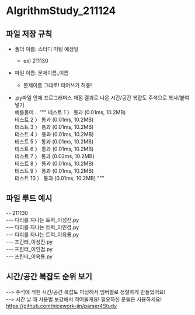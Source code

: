 # AlgrithmStudy_211124

## 파일 저장 규칙
- 폴더 이름: 스터디 미팅 예정일 
  - ex) 211130
  
- 파일 이름: 문제이름_이름
  - 문제이름 그대로! 띄어쓰기 허용!
  
- .py파일 안에 프로그래머스 채점 결과로 나온 시간/공간 복잡도 주석으로 복사/붙여넣기 <br>
예를들어 .. 
"""
테스트 1 〉	통과 (0.01ms, 10.2MB) <br>
테스트 2 〉	통과 (0.01ms, 10.2MB) <br>
테스트 3 〉	통과 (0.01ms, 10.2MB) <br>
테스트 4 〉	통과 (0.01ms, 10.2MB) <br>
테스트 5 〉	통과 (0.01ms, 10.2MB) <br>
테스트 6 〉	통과 (0.01ms, 10.2MB) <br>
테스트 7 〉	통과 (0.02ms, 10.2MB) <br>
테스트 8 〉	통과 (0.01ms, 10.2MB) <br>
테스트 9 〉	통과 (0.01ms, 10.2MB) <br>
테스트 10 〉	통과 (0.01ms, 10.2MB)
"""

 ## 파일 루트 예시
-- 211130 <br>
--- 다리를 지나는 트럭_이성진.py <br>
--- 다리를 지나는 트럭_이인겸.py <br>
--- 다리를 지나는 트럭_이육룡.py <br>
--- 프린터_이성진.py <br>
--- 프린터_이인겸.py <br>
--- 프린터_이육룡.py <br>

## 시간/공간 복잡도 순위 보기
--> 주석에 적힌 시간/공간 복잡도 파싱해서 멤버별로 정렬하게 만들었어요! <br>
--> 시간 날 때 사용법 보강해서 적어둘게요! 필요하신 분들은 사용하세요! <br>
https://github.com/nicework-jin/parser4Study
